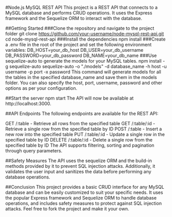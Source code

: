 #Node.js MySQL REST API
This project is a REST API that connects to a MySQL database and performs CRUD operations. It uses the Express framework and the Sequelize ORM to interact with the database.

##Getting Started
###Clone the repository and navigate to the project folder
git clone https://github.com/your-username/node-mysql-rest-api.git
cd node-mysql-rest-api
###Install the dependencies
npm install
###Create a .env file in the root of the project and set the following environment variables:
DB_HOST=your_db_host
DB_USER=your_db_username
DB_PASSWORD=your_db_password
DB_NAME=your_db_name
###Use sequelize-auto to generate the models for your MySQL tables.
npm install -g sequelize-auto
sequelize-auto -o "./models" -d database_name -h host -u username -p port -x password
This command will generate models for all the tables in the specified database_name and save them in the models folder.
You can also specify the host, port, username, password and other options as per your configuration.

##Start the server
npm start
The API will now be available at http://localhost:3000.

##API Endpoints
The following endpoints are available for the REST API:

GET /:table - Retrieve all rows from the specified table
GET /:table/:id - Retrieve a single row from the specified table by ID
POST /:table - Insert a new row into the specified table
PUT /:table/:id - Update a single row in the specified table by ID
DELETE /:table/:id - Delete a single row from the specified table by ID
The API supports filtering, sorting and pagination through query parameters.

##Safety Measures
The API uses the sequelize ORM and the build-in methods provided by it to prevent SQL injection attacks. Additionally, it validates the user input and sanitizes the data before performing any database operations.

##Conclusion
This project provides a basic CRUD interface for any MySQL database and can be easily customized to suit your specific needs. It uses the popular Express framework and Sequelize ORM to handle database operations, and includes safety measures to protect against SQL injection attacks. Feel free to fork the project and make it your own.
